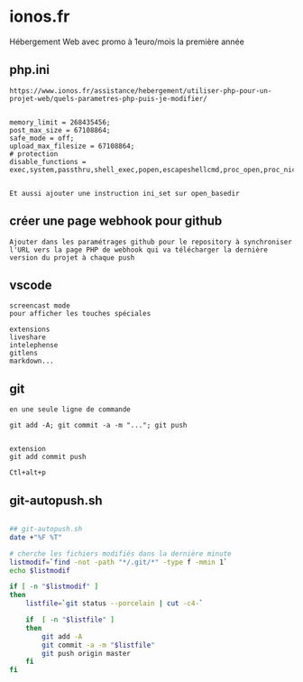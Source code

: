 # ionos.fr 

Hébergement Web avec promo à 1euro/mois la première année

## php.ini


    https://www.ionos.fr/assistance/hebergement/utiliser-php-pour-un-projet-web/quels-parametres-php-puis-je-modifier/


    memory_limit = 268435456;
    post_max_size = 67108864;
    safe_mode = off;
    upload_max_filesize = 67108864;
    # protection
    disable_functions = exec,system,passthru,shell_exec,popen,escapeshellcmd,proc_open,proc_nice,ini_restore;


    Et aussi ajouter une instruction ini_set sur open_basedir


## créer une page webhook pour github

    Ajouter dans les paramétrages github pour le repository à synchroniser
    l'URL vers la page PHP de webhook qui va télécharger la dernière version du projet à chaque push


## vscode


    screencast mode
    pour afficher les touches spéciales

    extensions
    liveshare
    intelephense
    gitlens
    markdown...

## git 

    en une seule ligne de commande

    git add -A; git commit -a -m "..."; git push


    extension 
    git add commit push

    Ctl+alt+p

## git-autopush.sh

```bash

## git-autopush.sh
date +"%F %T"

# cherche les fichiers modifiés dans la dernière minute
listmodif=`find -not -path "*/.git/*" -type f -mmin 1`
echo $listmodif

if [ -n "$listmodif" ]
then
    listfile=`git status --porcelain | cut -c4-`

    if  [ -n "$listfile" ]
    then
        git add -A 
        git commit -a -m "$listfile"
        git push origin master
    fi
fi

```